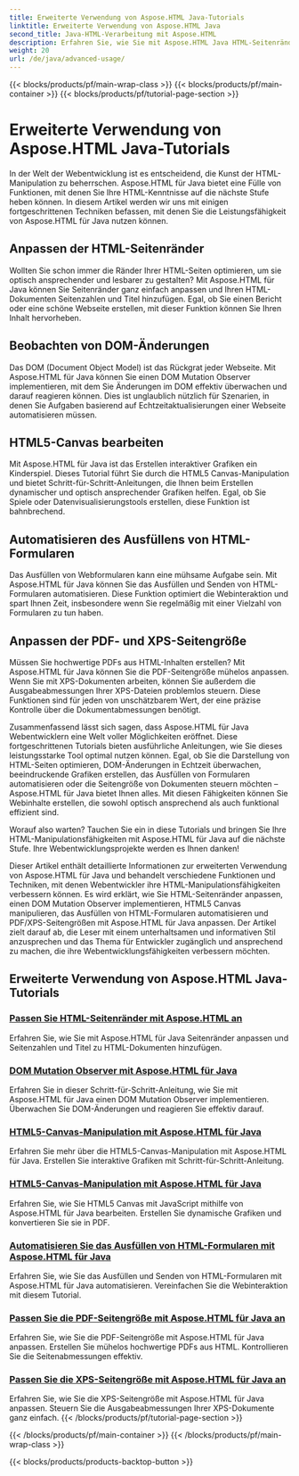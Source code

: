 ```yaml
---
title: Erweiterte Verwendung von Aspose.HTML Java-Tutorials
linktitle: Erweiterte Verwendung von Aspose.HTML Java
second_title: Java-HTML-Verarbeitung mit Aspose.HTML
description: Erfahren Sie, wie Sie mit Aspose.HTML Java HTML-Seitenränder anpassen, einen DOM Mutation Observer implementieren, HTML5 Canvas bearbeiten, das Ausfüllen von HTML-Formularen automatisieren und vieles mehr.
weight: 20
url: /de/java/advanced-usage/
---
```


{{< blocks/products/pf/main-wrap-class >}}
{{< blocks/products/pf/main-container >}}
{{< blocks/products/pf/tutorial-page-section >}}

# Erweiterte Verwendung von Aspose.HTML Java-Tutorials


In der Welt der Webentwicklung ist es entscheidend, die Kunst der HTML-Manipulation zu beherrschen. Aspose.HTML für Java bietet eine Fülle von Funktionen, mit denen Sie Ihre HTML-Kenntnisse auf die nächste Stufe heben können. In diesem Artikel werden wir uns mit einigen fortgeschrittenen Techniken befassen, mit denen Sie die Leistungsfähigkeit von Aspose.HTML für Java nutzen können.

## Anpassen der HTML-Seitenränder

Wollten Sie schon immer die Ränder Ihrer HTML-Seiten optimieren, um sie optisch ansprechender und lesbarer zu gestalten? Mit Aspose.HTML für Java können Sie Seitenränder ganz einfach anpassen und Ihren HTML-Dokumenten Seitenzahlen und Titel hinzufügen. Egal, ob Sie einen Bericht oder eine schöne Webseite erstellen, mit dieser Funktion können Sie Ihren Inhalt hervorheben.

## Beobachten von DOM-Änderungen

Das DOM (Document Object Model) ist das Rückgrat jeder Webseite. Mit Aspose.HTML für Java können Sie einen DOM Mutation Observer implementieren, mit dem Sie Änderungen im DOM effektiv überwachen und darauf reagieren können. Dies ist unglaublich nützlich für Szenarien, in denen Sie Aufgaben basierend auf Echtzeitaktualisierungen einer Webseite automatisieren müssen.

## HTML5-Canvas bearbeiten

Mit Aspose.HTML für Java ist das Erstellen interaktiver Grafiken ein Kinderspiel. Dieses Tutorial führt Sie durch die HTML5 Canvas-Manipulation und bietet Schritt-für-Schritt-Anleitungen, die Ihnen beim Erstellen dynamischer und optisch ansprechender Grafiken helfen. Egal, ob Sie Spiele oder Datenvisualisierungstools erstellen, diese Funktion ist bahnbrechend.

## Automatisieren des Ausfüllens von HTML-Formularen

Das Ausfüllen von Webformularen kann eine mühsame Aufgabe sein. Mit Aspose.HTML für Java können Sie das Ausfüllen und Senden von HTML-Formularen automatisieren. Diese Funktion optimiert die Webinteraktion und spart Ihnen Zeit, insbesondere wenn Sie regelmäßig mit einer Vielzahl von Formularen zu tun haben.

## Anpassen der PDF- und XPS-Seitengröße

Müssen Sie hochwertige PDFs aus HTML-Inhalten erstellen? Mit Aspose.HTML für Java können Sie die PDF-Seitengröße mühelos anpassen. Wenn Sie mit XPS-Dokumenten arbeiten, können Sie außerdem die Ausgabeabmessungen Ihrer XPS-Dateien problemlos steuern. Diese Funktionen sind für jeden von unschätzbarem Wert, der eine präzise Kontrolle über die Dokumentabmessungen benötigt.

Zusammenfassend lässt sich sagen, dass Aspose.HTML für Java Webentwicklern eine Welt voller Möglichkeiten eröffnet. Diese fortgeschrittenen Tutorials bieten ausführliche Anleitungen, wie Sie dieses leistungsstarke Tool optimal nutzen können. Egal, ob Sie die Darstellung von HTML-Seiten optimieren, DOM-Änderungen in Echtzeit überwachen, beeindruckende Grafiken erstellen, das Ausfüllen von Formularen automatisieren oder die Seitengröße von Dokumenten steuern möchten – Aspose.HTML für Java bietet Ihnen alles. Mit diesen Fähigkeiten können Sie Webinhalte erstellen, die sowohl optisch ansprechend als auch funktional effizient sind.

Worauf also warten? Tauchen Sie ein in diese Tutorials und bringen Sie Ihre HTML-Manipulationsfähigkeiten mit Aspose.HTML für Java auf die nächste Stufe. Ihre Webentwicklungsprojekte werden es Ihnen danken!

Dieser Artikel enthält detaillierte Informationen zur erweiterten Verwendung von Aspose.HTML für Java und behandelt verschiedene Funktionen und Techniken, mit denen Webentwickler ihre HTML-Manipulationsfähigkeiten verbessern können. Es wird erklärt, wie Sie HTML-Seitenränder anpassen, einen DOM Mutation Observer implementieren, HTML5 Canvas manipulieren, das Ausfüllen von HTML-Formularen automatisieren und PDF/XPS-Seitengrößen mit Aspose.HTML für Java anpassen. Der Artikel zielt darauf ab, die Leser mit einem unterhaltsamen und informativen Stil anzusprechen und das Thema für Entwickler zugänglich und ansprechend zu machen, die ihre Webentwicklungsfähigkeiten verbessern möchten.

## Erweiterte Verwendung von Aspose.HTML Java-Tutorials
### [Passen Sie HTML-Seitenränder mit Aspose.HTML an](./css-extensions-adding-title-page-number/)
Erfahren Sie, wie Sie mit Aspose.HTML für Java Seitenränder anpassen und Seitenzahlen und Titel zu HTML-Dokumenten hinzufügen.
### [DOM Mutation Observer mit Aspose.HTML für Java](./dom-mutation-observer-observing-node-additions/)
Erfahren Sie in dieser Schritt-für-Schritt-Anleitung, wie Sie mit Aspose.HTML für Java einen DOM Mutation Observer implementieren. Überwachen Sie DOM-Änderungen und reagieren Sie effektiv darauf.
### [HTML5-Canvas-Manipulation mit Aspose.HTML für Java](./html5-canvas-manipulation-using-code/)
Erfahren Sie mehr über die HTML5-Canvas-Manipulation mit Aspose.HTML für Java. Erstellen Sie interaktive Grafiken mit Schritt-für-Schritt-Anleitung.
### [HTML5-Canvas-Manipulation mit Aspose.HTML für Java](./html5-canvas-manipulation-using-javascript/)
Erfahren Sie, wie Sie HTML5 Canvas mit JavaScript mithilfe von Aspose.HTML für Java bearbeiten. Erstellen Sie dynamische Grafiken und konvertieren Sie sie in PDF.
### [Automatisieren Sie das Ausfüllen von HTML-Formularen mit Aspose.HTML für Java](./html-form-editor-filling-submitting-forms/)
Erfahren Sie, wie Sie das Ausfüllen und Senden von HTML-Formularen mit Aspose.HTML für Java automatisieren. Vereinfachen Sie die Webinteraktion mit diesem Tutorial.
### [Passen Sie die PDF-Seitengröße mit Aspose.HTML für Java an](./adjust-pdf-page-size/)
Erfahren Sie, wie Sie die PDF-Seitengröße mit Aspose.HTML für Java anpassen. Erstellen Sie mühelos hochwertige PDFs aus HTML. Kontrollieren Sie die Seitenabmessungen effektiv.
### [Passen Sie die XPS-Seitengröße mit Aspose.HTML für Java an](./adjust-xps-page-size/)
Erfahren Sie, wie Sie die XPS-Seitengröße mit Aspose.HTML für Java anpassen. Steuern Sie die Ausgabeabmessungen Ihrer XPS-Dokumente ganz einfach.
{{< /blocks/products/pf/tutorial-page-section >}}

{{< /blocks/products/pf/main-container >}}
{{< /blocks/products/pf/main-wrap-class >}}

{{< blocks/products/products-backtop-button >}}
